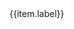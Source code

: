 <!-- tabs组件 -->
<div class="tabs">
	<div class="tabs-bar">
		<div v-for="(item,index) in navList" @click="handleClick(index)">{{item.label}}</div>
	</div>
	<div class="tabs-content">
		<!-- 不具名slot，即不设name -->
		<slot></slot>
	</div>
</div>

<script>
	// 获取子组件pane核心代码
	data:function(){
		return {
			navList:[]
		}
	},
	methods:{
		getTabs(){
			return this.$children.filter(function(item){
				return item.$options.name === 'pane';
			});
		},
		updateNav(){
			this.navList = [];
			var _this = this;
			this.getTabs().forEach(function(pane,index){
				_this.navList.push({
					label:pane.label,
					name:pane.name || index
				});
			});
		}
	}
</script>